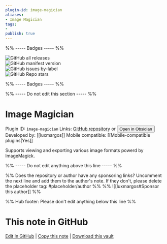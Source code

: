 ```yaml
---
plugin-id: image-magician
aliases:
- Image Magician
tags: 
- 
publish: true
---
```


%% ----- Badges ----- %%

![GitHub all releases](https://img.shields.io/github/downloads/luxmargos/obsidian-image-magician-plugin/total?color=573E7A&logo=github&style=for-the-badge)   
![GitHub manifest version](https://img.shields.io/github/manifest-json/v/luxmargos/obsidian-image-magician-plugin?color=573E7A&logo=github&style=for-the-badge)   
![GitHub issues by-label](https://img.shields.io/github/issues/luxmargos/obsidian-image-magician-plugin/help%20wanted?color=573E7A&logo=github&style=for-the-badge)   
![GitHub Repo stars](https://img.shields.io/github/stars/luxmargos/obsidian-image-magician-plugin?color=573E7A&logo=github&style=for-the-badge)

%% ----- Badges ----- %%

%% ----- Do not edit this section ----- %%

# Image Magician

Plugin ID: `image-magician`
Links: [GitHub repository](https://github.com/luxmargos/obsidian-image-magician-plugin) or [<button id=HH>Open in Obsidian</button>](obsidian://show-plugin?id=image-magician)
Developed by: [[luxmargos]]
Mobile compatible: [[Mobile-compatible plugins|Yes]]

Supports viewing and exporting various image formats powerd by ImageMagick.

%% ----- Do not edit anything above this line ----- %% 

%% Does the repository or author have any sponsoring links? Uncomment the next line and add them to the author's note. If they don't, please delete the placeholder tag: #placeholder/author %%
%% ![[luxmargos#Sponsor this author]] %%

%% Hub footer: Please don't edit anything below this line %%

# This note in GitHub

<span class="git-footer">[Edit In GitHub](https://github.dev/obsidian-community/obsidian-hub/blob/main/02%20-%20Community%20Expansions/02.05%20All%20Community%20Expansions/Plugins/image-magician.md "git-hub-edit-note") | [Copy this note](https://raw.githubusercontent.com/obsidian-community/obsidian-hub/main/02%20-%20Community%20Expansions/02.05%20All%20Community%20Expansions/Plugins/image-magician.md "git-hub-copy-note") | [Download this vault](https://github.com/obsidian-community/obsidian-hub/archive/refs/heads/main.zip "git-hub-download-vault") </span>
